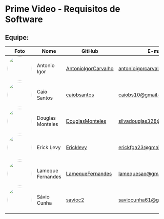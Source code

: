 # Prime Video - Requisitos de Software

## Equipe:
| Foto | Nome            | GitHub      | E-mail       | 
|------|-----------------|-------------|--------------|
| <img src="https://github.com/AntonioIgorCarvalho.png" style="width: 80px; border-radius: 40px"> | Antonio Igor |[AntonioIgorCarvalho](https://github.com/AntonioIgorCarvalho) |antonioigorcarvalho@gmail.com |
| <img src="https://github.com/caiobsantos.png" style="width: 80px; border-radius: 40px"> | Caio Santos |[caiobsantos](https://github.com/caiobsantos)  |caiobs10@gmail.com  |
| <img src="https://github.com/douglasmonteles.png" style="width: 80px; border-radius: 40px"> | Douglas Monteles | [DouglasMonteles](https://github.com/DouglasMonteles) | silvadouglas328@gmail.com |
| <img src="https://github.com/Ericklevy.png" style="width: 80px; border-radius: 40px"> | Erick Levy |[Ericklevy](https://github.com/Ericklevy) | erickfga23@gmail.com | 
| <img src="https://github.com/LamequeFernandes.png" style="width: 80px; border-radius: 40px"> | Lameque Fernandes | [LamequeFernandes](https://github.com/LamequeFernandes) |lamequesao@gmail.com | 
  | <img src="https://github.com/savioc2.png" style="width: 80px; border-radius: 40px"> | Sávio Cunha |  [savioc2](https://github.com/savioc2) |saviocunha61@gmail.com | 
